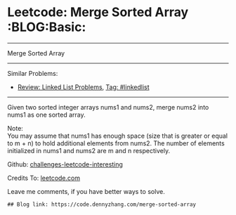 # Leetcode: Merge Sorted Array     :BLOG:Basic:


---

Merge Sorted Array  

---

Similar Problems:  
-   [Review: Linked List Problems](https://code.dennyzhang.com/review-linkedlist), [Tag: #linkedlist](https://code.dennyzhang.com/tag/linkedlist)

---

Given two sorted integer arrays nums1 and nums2, merge nums2 into nums1 as one sorted array.  

Note:  
You may assume that nums1 has enough space (size that is greater or equal to m + n) to hold additional elements from nums2. The number of elements initialized in nums1 and nums2 are m and n respectively.  

Github: [challenges-leetcode-interesting](https://github.com/DennyZhang/challenges-leetcode-interesting/tree/master/merge-sorted-array)  

Credits To: [leetcode.com](https://leetcode.com/problems/merge-sorted-array/description/)  

Leave me comments, if you have better ways to solve.  

    ## Blog link: https://code.dennyzhang.com/merge-sorted-array